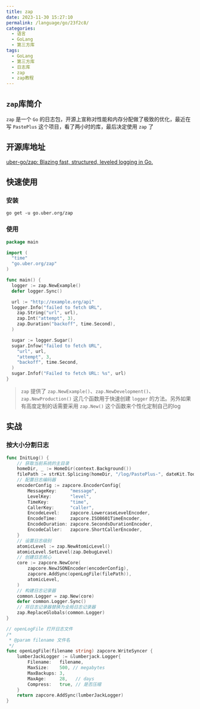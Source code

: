 ```yaml
---
title: zap
date: 2023-11-30 15:27:10
permalink: /language/go/23f2c8/
categories:
  - 语言
  - GoLang
  - 第三方库
tags:
  - GoLang
  - 第三方库
  - 日志库
  - zap
  - zap教程
---
```


## `zap`库简介

`zap` 是一个 `Go` 的日志包，开源上宣称对性能和内存分配做了极致的优化，最近在写 `PastePlus` 这个项目，看了两小时的库，最后决定使用 `zap` 了

<!-- more -->

<InArticleAdsense
    data-ad-client="ca-pub-1725717718088510"
    data-ad-slot="4281148213">
</InArticleAdsense>

## 开源库地址

[uber-go/zap: Blazing fast, structured, leveled logging in Go.](https://github.com/uber-go/zap)

## 快速使用

### 安装

``` shell
go get -u go.uber.org/zap
```

### 使用

``` go
package main

import (
  "time"
  "go.uber.org/zap"
)

func main() {
  logger := zap.NewExample()
  defer logger.Sync()

  url := "http://example.org/api"
  logger.Info("failed to fetch URL",
    zap.String("url", url),
    zap.Int("attempt", 3),
    zap.Duration("backoff", time.Second),
  )

  sugar := logger.Sugar()
  sugar.Infow("failed to fetch URL",
    "url", url,
    "attempt", 3,
    "backoff", time.Second,
  )
  sugar.Infof("Failed to fetch URL: %s", url)
}
```

> `zap` 提供了 `zap.NewExample()`、`zap.NewDevelopment()`、`zap.NewProduction()` 这几个函数用于快速创建 `logger` 的方法。另外如果有高度定制的话需要采用 `zap.New()` 这个函数来个性化定制自己的log


## 实战

### 按大小分割日志

``` go
func InitLog() {
	// 获取当前系统的主目录
	homeDir, _ := HomeDir(context.Background())
	filePath := strKit.Splicing(homeDir, "/log/PastePlus-", dateKit.Today(), ".log")
	// 配置日志编码器
	encoderConfig := zapcore.EncoderConfig{
		MessageKey:     "message",
		LevelKey:       "level",
		TimeKey:        "time",
		CallerKey:      "caller",
		EncodeLevel:    zapcore.LowercaseLevelEncoder,
		EncodeTime:     zapcore.ISO8601TimeEncoder,
		EncodeDuration: zapcore.SecondsDurationEncoder,
		EncodeCaller:   zapcore.ShortCallerEncoder,
	}
	// 设置日志级别
	atomicLevel := zap.NewAtomicLevel()
	atomicLevel.SetLevel(zap.DebugLevel)
	// 创建日志核心
	core := zapcore.NewCore(
		zapcore.NewJSONEncoder(encoderConfig),
		zapcore.AddSync(openLogFile(filePath)),
		atomicLevel,
	)
	// 构建日志记录器
	common.Logger = zap.New(core)
	defer common.Logger.Sync()
	// 将日志记录器替换为全局日志记录器
	zap.ReplaceGlobals(common.Logger)
}

// openLogFile 打开日志文件
/*
 * @param filename 文件名
 */
func openLogFile(filename string) zapcore.WriteSyncer {
	lumberJackLogger := &lumberjack.Logger{
		Filename:   filename,
		MaxSize:    500, // megabytes
		MaxBackups: 3,
		MaxAge:     28,   // days
		Compress:   true, // 是否压缩
	}
	return zapcore.AddSync(lumberJackLogger)
}
```

